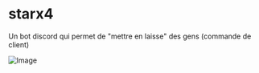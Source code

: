 # starx4
Un bot discord qui permet de "mettre en laisse" des gens (commande de client)

![Image](https://media.discordapp.net/attachments/1227019186455314485/1227023184084078713/image.png?ex=6626e564&is=66147064&hm=67d979340ec931759e531a388e606b12cc05f72f06931617f71df29cde62f594&=&format=webp&quality=lossless)
